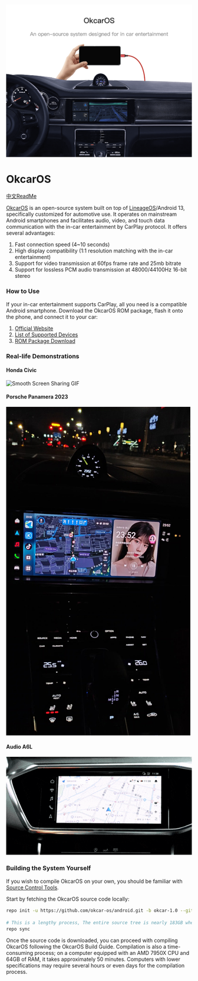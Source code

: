 

![Header Image](imgs/head_en.png)

OkcarOS
===========
[中文ReadMe](README_cn.md)


[OkcarOS](https://www.okcaros.com) is an open-source system built on top of [LineageOS](https://github.com/LineageOS)/Android 13, specifically customized for automotive use. It operates on mainstream Android smartphones and facilitates audio, video, and touch data communication with the in-car entertainment by CarPlay protocol. It offers several advantages:

1. Fast connection speed (4~10 seconds)
2. High display compatibility (1:1 resolution matching with the in-car entertainment)
3. Support for video transmission at 60fps frame rate and 25mb bitrate
4. Support for lossless PCM audio transmission at 48000/44100Hz 16-bit stereo

### How to Use

If your in-car entertainment supports CarPlay, all you need is a compatible Android smartphone. Download the OkcarOS ROM package, flash it onto the phone, and connect it to your car:

1. [Official Website](https://www.okcaros.com)
2. [List of Supported Devices](https://wiki.okcaros.com/devices/)
3. [ROM Package Download](https://download.okcaros.com)

### Real-life Demonstrations
#### Honda Civic
![Smooth Screen Sharing GIF](imgs/demo.gif)

#### Porsche Panamera 2023
<img src="imgs/porsche_panamera_split_screen.jpg" style="width:500px" />

#### Audio A6L
![Gesture Control GIF](imgs/gesture.gif)

### Building the System Yourself

If you wish to compile OkcarOS on your own, you should be familiar with [Source Control Tools](https://source.android.com/setup/develop).

Start by fetching the OkcarOS source code locally:

```bash
repo init -u https://github.com/okcar-os/android.git -b okcar-1.0 --git-lfs

# This is a lengthy process, The entire source tree is nearly 183GB when fully downloaded.
repo sync
```

Once the source code is downloaded, you can proceed with compiling OkcarOS following the OkcarOS Build Guide. Compilation is also a time-consuming process; on a computer equipped with an AMD 7950X CPU and 64GB of RAM, it takes approximately 50 minutes. Computers with lower specifications may require several hours or even days for the compilation process.
